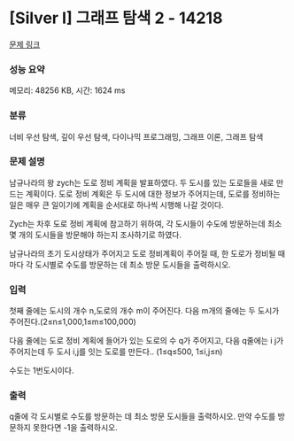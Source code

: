 # [Silver I] 그래프 탐색 2 - 14218 

[문제 링크](https://www.acmicpc.net/problem/14218) 

### 성능 요약

메모리: 48256 KB, 시간: 1624 ms

### 분류

너비 우선 탐색, 깊이 우선 탐색, 다이나믹 프로그래밍, 그래프 이론, 그래프 탐색

### 문제 설명

<p>남규나라의 왕 zych는 도로 정비 계획을 발표하였다. 두 도시를 있는 도로들을 새로 만드는 계획이다. 도로 정비 계획은 두 도시에 대한 정보가 주어지는데, 도로를 정비하는 일은 매우 큰 일이기에 계획을 순서대로 하나씩 시행해 나갈 것이다.</p>

<p>Zych는 차후 도로 정비 계획에 참고하기 위하여, 각 도시들이 수도에 방문하는데 최소 몇 개의 도시들을 방문해야 하는지 조사하기로 하였다.</p>

<p>남규나라의 초기 도시상태가 주어지고 도로 정비계획이 주어질 때, 한 도로가 정비될 때마다 각 도시별로 수도를 방문하는 데 최소 방문 도시들을 출력하시오.</p>

### 입력 

 <p>첫째 줄에는 도시의 개수 n,도로의 개수 m이 주어진다. 다음 m개의 줄에는 두 도시가 주어진다.(2≤n≤1,000,1≤m≤100,000)</p>

<p>다음 줄에는 도로 정비 계획에 들어가 있는 도로의 수 q가 주어지고, 다음 q줄에는 i j가 주어지는데 두 도시 i,j를 잇는 도로를 만든다.. (1≤q≤500, 1≤i,j≤n)</p>

<p>수도는 1번도시이다.</p>

### 출력 

 <p>q줄에 각 도시별로 수도를 방문하는 데 최소 방문 도시들을 출력하시오. 만약 수도를 방문하지 못한다면 -1을 출력하시오.</p>

